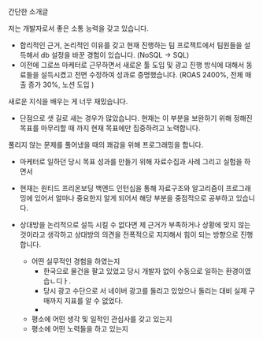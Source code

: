 간단한 소개글

저는 개발자로서 좋은 소통 능력을 갖고 있습니다.
- 합리적인 근거, 논리적인 이유를 갖고 현재 진행하는 팀 프로젝트에서 팀원들을 설득해서 db 설정을 바꾼 경험이 있습니다. (NoSQL -> SQL)
- 이전에 그로쓰 마케터로 근무하면서 새로운 툴 도입 및 광고 진행 방식에 대해서 동료들을 설득시켰고 전면 수정하여 성과로 증명했습니다. (ROAS 2400%, 전체 매출 증가 30%, 노션 도입 )

새로운 지식을 배우는 게 너무 재밌습니다.
- 단점으로 샛 길로 새는 경우가 많았습니다. 현재는 이 부분을 보완하기 위해 정해진 목표를 마무리할 때 까지 현재 목표에만 집중하려고 노력합니다.

풀리지 않는 문제를 풀어냈을 때의 쾌감을 위해 프로그래밍을 합니다.
- 마케터로 일하던 당시 목표 성과를 만들기 위해 자료수집과 사례 그리고 실험을 하면서


- 현재는 원티드 프리온보딩 백엔드 인턴십을 통해 자료구조와 알고리즘이 프로그래밍에 있어서 얼마나 중요한지 알게 되어서 해당 부분을 중점적으로 공부하고 있습니다.

- 상대방을 논리적으로 설득 시킬 수 없다면 제 근거가 부족하거나 상황에 맞지 않는 것이라고 생각하고 상대방의 의견을 전폭적으로 지지해서 힘이 되는 방향으로 진행합니다.

    - 어떤 실무적인 경험을 하였는지
	    - 한국으로 물건을 팔고 있었고 당시 개발자 없이 수동으로 일하는 환경이였습ㄴ디ㅏ.
	    - 당시 광고 수단으로 서 네이버 광고를 돌리고 있었으나 돌리는 대비 실제 구매까지 지표를 알 수 없었다.
	    - 
    - 평소에 어떤 생각 및 일적인 관심사를 갖고 있는지
    - 평소에 어떤 노력들을 하고 있는지